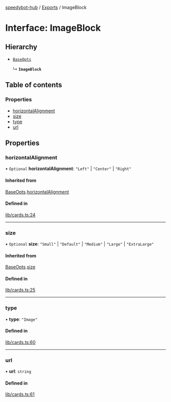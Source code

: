 [speedybot-hub](../README.md) / [Exports](../modules.md) / ImageBlock

# Interface: ImageBlock

## Hierarchy

- [`BaseOpts`](BaseOpts.md)

  ↳ **`ImageBlock`**

## Table of contents

### Properties

- [horizontalAlignment](ImageBlock.md#horizontalalignment)
- [size](ImageBlock.md#size)
- [type](ImageBlock.md#type)
- [url](ImageBlock.md#url)

## Properties

### horizontalAlignment

• `Optional` **horizontalAlignment**: ``"Left"`` \| ``"Center"`` \| ``"Right"``

#### Inherited from

[BaseOpts](BaseOpts.md).[horizontalAlignment](BaseOpts.md#horizontalalignment)

#### Defined in

[lib/cards.ts:24](https://github.com/valgaze/speedybot-hub/blob/c3263c6/src/lib/cards.ts#L24)

___

### size

• `Optional` **size**: ``"Small"`` \| ``"Default"`` \| ``"Medium"`` \| ``"Large"`` \| ``"ExtraLarge"``

#### Inherited from

[BaseOpts](BaseOpts.md).[size](BaseOpts.md#size)

#### Defined in

[lib/cards.ts:25](https://github.com/valgaze/speedybot-hub/blob/c3263c6/src/lib/cards.ts#L25)

___

### type

• **type**: ``"Image"``

#### Defined in

[lib/cards.ts:60](https://github.com/valgaze/speedybot-hub/blob/c3263c6/src/lib/cards.ts#L60)

___

### url

• **url**: `string`

#### Defined in

[lib/cards.ts:61](https://github.com/valgaze/speedybot-hub/blob/c3263c6/src/lib/cards.ts#L61)

